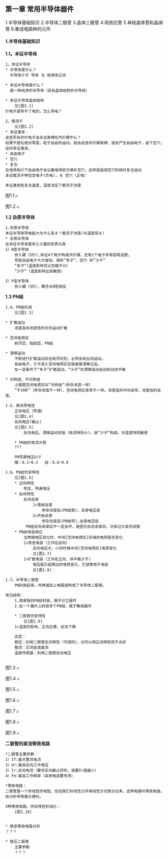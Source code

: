 ## 第一章 常用半导体器件

1.半导体基础知识
2.半导体二极管
3.晶体三极管
4.场效应管
5.单结晶体管和晶闸管
6.集成电路种的元件

#### 1.半导体基础知识

**1.1。本征半导体**

```
1。本征半导体
* 半导体是什么？
  半导体介于 导体 与 绝缘体之间
  
* 本征半导体是什么？
  是一种纯净的半导体（具有晶体结构的半导体）

* 本征半导体晶体结构
  	见[图1.1]
价电子是导不了电的，怎么导电？

2。载流子
	见[图1.2]
* 本征激发：
这些所有的价电子会永远束缚在共价键中么？
如果不是在绝对零度，粒子会由热运动，就会逃逸共价键束缚，就会产生自由电子，留下空穴，这叫本征激发。
* 自由电子
* 空穴
* 复合
在电场吸引下自由电子会沿着电场依次填补空穴，这样就造成空穴的相对复合运动
本征载流子种包含电子(负电)，与 空穴（正电）

本征激发和复合速度，温度决定了载流子浓度
```
图1.1
<img src="img/1/1.1.png" style="zoom: 50%;" />

图1.2
<img src="img/1/1.2.png" style="zoom: 50%;" />

**1.2 杂质半导体**

```
1.杂质半导体
本征半导体导电能力与什么有关？载流子浓度(与温度有关)
* 杂质半导体
在本征半导体里参入少量的杂质元素
1）N型半导体
	参入磷（5价),本征4个电子构成共价键，还有1个电子非常容易逃脱。
	导致自由电子大大增加，简称“多子“，空穴 称”少子”
	“多子“（温度影响可以忽略不计）
	”少子”（温度影响比较敏感）
	
2）P型半导体
	参入硼（3价），概念与N型相反
```
**1.3 PN结**

```
1.4。PN结形成
	见[图1.3]
	
* 扩散运动
	浓度高向浓度低的方向运动扩散
	
* 空间电荷区
	耗尽层，阻挡层，PN结

* 漂移运动
	不断进行扩散运动存在耗尽时刻，必然会有反向运动。
	自由电子，少子进入空间电荷区后就直接漂移过去。
	在一定条件下“多子”扩散运动，“少子”的漂移运动会达到动态平衡

* 对称结，不对称结
	上面图空间电荷区叫“对称结“（参杂浓度一样）
	”不对称”（参杂浓度不一样），空间电荷区宽窄不一样。浓度高的中间会窄，浓度低的会宽。
	
1.5。单向导电性
	正向电压（导通）
	见[图1.4]
	反向电压(截止)
	见[图1.5]
		反向电压，漂移运动加强（电流特别小)，由“少子“构成。对温度特别敏感
	
	* PN结的电流方程
	???
	
	PN导通电压U/V
	锗：0.1~0.3	硅：0.6~0.8
	
1.6。PN结伏安特性
	见[图1.6]
	* 正向特性
		死区，导通电压
	* 反向特性
		反向击穿
		 	1>雪崩击穿
		 		参杂浓度低(PN结宽)，击穿电压高
			2>齐纳击穿
            	参杂浓度高(PN结窄),击穿电压低
         PN结反向击穿后不一定会坏，是因为反向击穿后，功率过大发热烧毁
    * PN结电容效应
    	当两端电压变化时，中间[空间电荷区]存储的电荷是否变化
    	1>势垒电容（工作在反向）
    		反向电压大，小的时候中间[空间电荷区]电荷变化
    		见[图1.7]
		2>扩散电容（工作在正向，非平衡少子)
			电压能引起两边的电荷变化，它就等效于电容
			见[图1.8]
		
1.7。半导体二极管
	PN封装起来。并两端加上电极就构成了半导体二极管。
	
常见结构：
	1.类单独的PN结封装，属于分立器件
	2.在一个基片上封装多个PN结，属于集成器件
	
	* 二极管伏安特性
		见[图1.9]
	1>温度的影响，正向左移，反向下移
	
	实现：
	稳压：利用二极管反向特性（可调的），也可以用正向特性但不太好
	整流：交流变成直流
	温度传感器：利用二极管反向电压
	
```
图1.3
<img src="img/1/1.3.png" style="zoom: 50%;" />

图1.4
<img src="img/1/1.4.png" style="zoom: 50%;" />

图1.5
<img src="img/1/1.5.png" style="zoom: 50%;" />

图1.6
<img src="img/1/1.6.png" style="zoom: 50%;" />

图1.7
<img src="img/1/1.7.png" style="zoom: 50%;" />

图1.8
<img src="img/1/1.8.png" style="zoom: 50%;" />

图1.9
<img src="img/1/1.9.png" style="zoom: 50%;" />

**二极管的直流等效电路**

```
*二极管主要参数：
1）If:最大整流电流
2）Ur:最高反向工作电压
3）Ir:反向电流（要求反向截止好的，就要Ir值越小）
4）Fm:最高工作频率（高频电容要考虑）

*等效电路：
二极管是一个非线性的电阻，往往我们非线性元件用线性方式表示出来，这种电路叫等效电路，给分析带来极大便利。

3种等效电路，伏安特性折线化：
	[图1.10]


* 微变等效电路分析
？？？

* 稳压二极管
	主要参数
	？？？

```